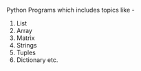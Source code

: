 Python Programs which includes topics like - 

1. List
2. Array
3. Matrix
4. Strings 
5. Tuples 
6. Dictionary etc.
